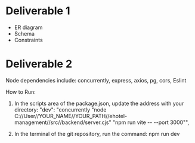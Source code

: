 # Deliverable 1
- ER diagram
- Schema
- Constraints

# Deliverable 2

Node dependencies include: concurrently, express, axios, pg, cors, Eslint

How to Run:
1) In the scripts area of the package.json, update the address with your directory:
"dev": "concurrently \"node C://User//YOUR_NAME//YOUR_PATH//ehotel-management//src//backend/server.cjs\" \"npm run vite -- --port 3000\"",

2) In the terminal of the git repository, run the command:
    npm run dev
